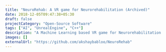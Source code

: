 ```yaml
---
title: "NeuroRehab: A VR game for Neurorehabilitation (Archived)"
date: 2018-12-05T09:47:38+05:30
draft: false
projectCategory: "Open-Source Software"
tags: ["AI", "UnrealEngine", "C++"]
description: "A Machine Learning based VR game for Neurorehabilitation."
images: []
externalUrl: "https://github.com/akshaybabloo/NeuroRehab"
---
```

